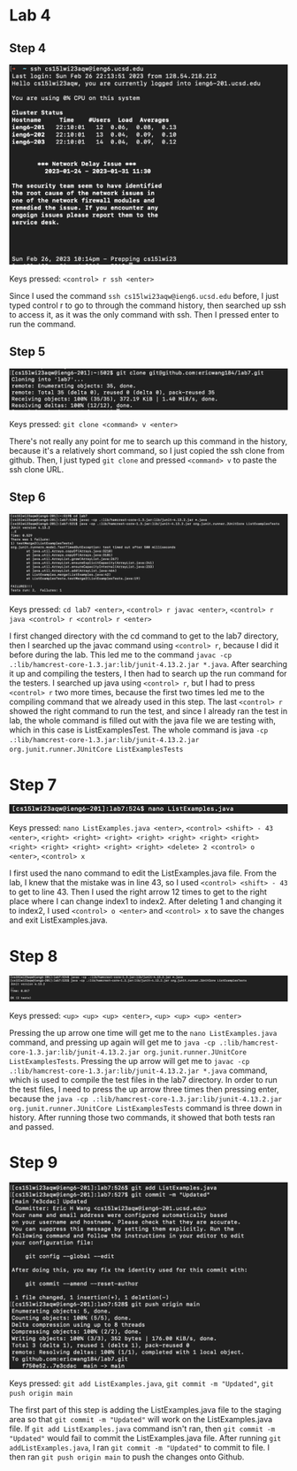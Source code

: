 # Lab 4

## Step 4

![Image](STEP4.png) 

Keys pressed: ```<control> r ssh <enter>```

Since I used the command ```ssh cs15lwi23aqw@ieng6.ucsd.edu``` before, I just typed control r to go to through the command history, then searched up ssh to access it, as it was the only command with ssh. Then I pressed enter to run the command. 

## Step 5
  
![Image](STEP5.png)
  
Keys pressed: ```git clone <command> v <enter>```
  
There's not really any point for me to search up this command in the history, because it's a relatively short command, so I just copied the ssh clone from github. Then, I just typed ```git clone``` and pressed ```<command> v``` to paste the ssh clone URL. 
  
## Step 6
  
![Image](STEP6.png) 
  
Keys pressed: ```cd lab7 <enter>```, ```<control> r javac <enter>```, ```<control> r java <control> r <control> r <enter>```
  
I first changed directory with the cd command to get to the lab7 directory, then I searched up the javac command using ```<control> r```, because I did it before during the lab. This led me to the command ```javac -cp .:lib/hamcrest-core-1.3.jar:lib/junit-4.13.2.jar *.java```. After searching it up and compiling the testers, I then had to search up the run command for the testers. I searched up java using ```<control> r```, but I had to press ```<control> r``` two more times, because the first two times led me to the compiling command that we already used in this step. The last ```<control> r``` showed the right command to run the test, and since I already ran the test in lab, the whole command is filled out with the java file we are testing with, which in this case is ListExamplesTest. The whole command is java ```-cp .:lib/hamcrest-core-1.3.jar:lib/junit-4.13.2.jar org.junit.runner.JUnitCore ListExamplesTests```

# Step 7
 
![Image](STEP7.png)

Keys pressed: ```nano ListExamples.java <enter>```, ```<control> <shift> - 43 <enter>```, ```<right> <right> <right> <right> <right> <right> <right> <right> <right> <right> <right> <right> <delete> 2 <control> o <enter>```, ```<control> x```
  
I first used the nano command to edit the ListExamples.java file. From the lab, I knew that the mistake was in line 43, so I used ```<control> <shift> - 43``` to get to line 43. Then I used the right arrow 12 times to get to the right place where I can change index1 to index2. After deleting 1 and changing it to index2, I used ```<control> o <enter>``` and ```<control> x``` to save the changes and exit ListExamples.java.

# Step 8

![Image](STEP8.png)

Keys pressed: ```<up> <up> <up> <enter>```, ```<up> <up> <up> <enter>```

Pressing the up arrow one time will get me to the ```nano ListExamples.java``` command, and pressing up again will get me to ```java -cp .:lib/hamcrest-core-1.3.jar:lib/junit-4.13.2.jar org.junit.runner.JUnitCore ListExamplesTests```. Pressing the up arrow will get me to ```javac -cp .:lib/hamcrest-core-1.3.jar:lib/junit-4.13.2.jar *.java``` command, which is used to compile the test files in the lab7 directory. In order to run the test files, I need to press the up arrow three times then pressing enter, because the ```java -cp .:lib/hamcrest-core-1.3.jar:lib/junit-4.13.2.jar org.junit.runner.JUnitCore ListExamplesTests``` command is three down in history. After running those two commands, it showed that both tests ran and passed.

# Step 9

![Image](STEP9.png)

Keys pressed: ```git add ListExamples.java```, ```git commit -m "Updated"```, ```git push origin main```

The first part of this step is adding the ListExamples.java file to the staging area so that ```git commit -m "Updated"``` will work on the ListExamples.java file. If ```git add ListExamples.java``` command isn't ran, then ```git commit -m "Updated"``` would fail to commit the ListExamples.java file. After running ```git addListExamples.java```, I ran ```git commit -m "Updated"``` to commit to file. I then ran ```git push origin main``` to push the changes onto Github. 

  

  
  
